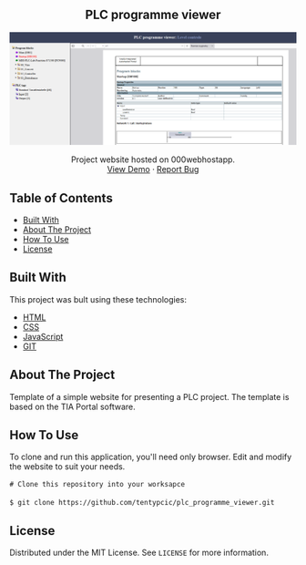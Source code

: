 <h2 align="center">PLC programme viewer</h2>
<p align="center"><img src="documentation\plc_programme_viewer.png"></p>
  <p align="center">
    Project website hosted on 000webhostapp.
    <br />
    <a href="https://plc-programme-viewer.000webhostapp.com/">View Demo</a>
    ·
    <a href="https://github.com/tentypcic/plc_programme_viewer/issues">Report Bug</a>
  </p>

## Table of Contents
- [Built With](#built-with)
- [About The Project](#about-the-project)
- [How To Use](#how-to-use)
- [License](#license)

## Built With
This project was bult using these technologies:
 - [HTML](https://en.wikipedia.org/wiki/HTML)
 - [CSS](https://en.wikipedia.org/wiki/CSS)
 - [JavaScript](https://en.wikipedia.org/wiki/JavaScript)
 - [GIT](https://git-scm.com/)
 
## About The Project
Template of a simple website for presenting a PLC project. The template is based on the TIA Portal software.

## How To Use
To clone and run this application, you'll need only browser. Edit and modify the website to suit your needs.

    # Clone this repository into your worksapce
    
    $ git clone https://github.com/tentypcic/plc_programme_viewer.git

## License

Distributed under the MIT License. See `LICENSE` for more information.
